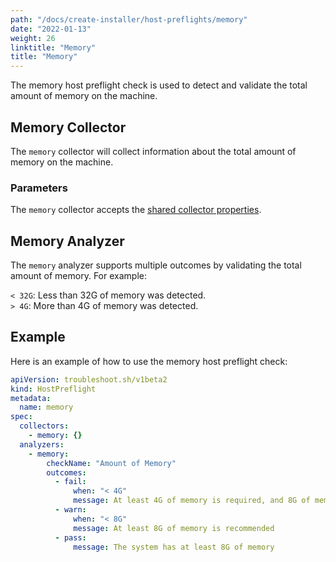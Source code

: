 ```yaml
---
path: "/docs/create-installer/host-preflights/memory"
date: "2022-01-13"
weight: 26
linktitle: "Memory"
title: "Memory"
---
```

 
The memory host preflight check is used to detect and validate the total amount of memory on the machine.

## Memory Collector

The `memory` collector will collect information about the total amount of memory on the machine.

### Parameters

The `memory` collector accepts the [shared collector properties](https://troubleshoot.sh/docs/collect/collectors/#shared-properties).

## Memory Analyzer

The `memory` analyzer supports multiple outcomes by validating the total amount of memory. For example:

`< 32G`: Less than 32G of memory was detected.<br/>
`> 4G`: More than 4G of memory was detected.

## Example

Here is an example of how to use the memory host preflight check:

```yaml
apiVersion: troubleshoot.sh/v1beta2
kind: HostPreflight
metadata:
  name: memory
spec:
  collectors:
    - memory: {}
  analyzers:
    - memory:
        checkName: "Amount of Memory"
        outcomes:
          - fail:
              when: "< 4G"
              message: At least 4G of memory is required, and 8G of memory is recommended
          - warn:
              when: "< 8G"
              message: At least 8G of memory is recommended
          - pass:
              message: The system has at least 8G of memory
```
